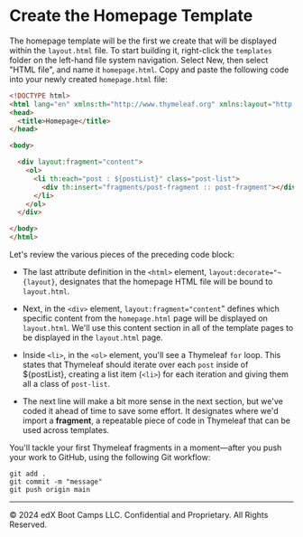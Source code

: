 # Create the Homepage Template

The homepage template will be the first we create that will be displayed within the `layout.html` file. To start building it, right-click the `templates` folder on the left-hand file system navigation. Select New, then select "HTML file", and name it `homepage.html`. Copy and paste the following code into your newly created `homepage.html` file:

```html
<!DOCTYPE html>
<html lang="en" xmlns:th="http://www.thymeleaf.org" xmlns:layout="http://www.ultraq.net.nz/thymeleaf/layout" layout:decorate="~{layout}">
<head>
  <title>Homepage</title>
</head>

<body>

  <div layout:fragment="content">
    <ol>
      <li th:each="post : ${postList}" class="post-list">
        <div th:insert="fragments/post-fragment :: post-fragment"></div>
      </li>
    </ol>
  </div>

</body>
</html>
```

Let's review the various pieces of the preceding code block:

* The last attribute definition in the `<html>` element, `layout:decorate="~{layout}`, designates that the homepage HTML file will be bound to `layout.html`.

* Next, in the `<div>` element, `layout:fragment="content`" defines which specific content from the `homepage.html` page will be displayed on `layout.html`. We'll use this content section in all of the template pages to be displayed in the `layout.html` page.

* Inside `<li>`, in the `<ol>` element, you'll see a Thymeleaf `for` loop. This states that Thymeleaf should iterate over each `post` inside of ${postList}, creating a list item (`<li>`) for each iteration and giving them all a class of `post-list`.

* The next line will make a bit more sense in the next section, but we've coded it ahead of time to save some effort. It designates where we'd import a **fragment**, a repeatable piece of code in Thymeleaf that can be used across templates.

You'll tackle your first Thymeleaf fragments in a moment—after you push your work to GitHub, using the following Git workflow:

```console
git add .
git commit -m "message"
git push origin main
```

---
© 2024 edX Boot Camps LLC. Confidential and Proprietary. All Rights Reserved.